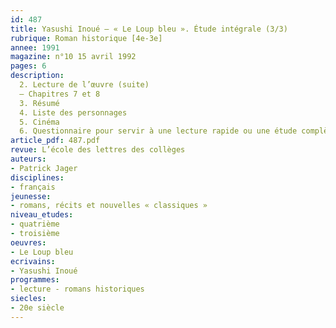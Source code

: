 ```yaml
---
id: 487
title: Yasushi Inoué – « Le Loup bleu ». Étude intégrale (3/3) 
rubrique: Roman historique [4e-3e] 
annee: 1991
magazine: n°10 15 avril 1992
pages: 6
description: 
  2. Lecture de l’œuvre (suite)
  – Chapitres 7 et 8
  3. Résumé
  4. Liste des personnages
  5. Cinéma
  6. Questionnaire pour servir à une lecture rapide ou une étude complète
article_pdf: 487.pdf
revue: L’école des lettres des collèges
auteurs:
- Patrick Jager
disciplines:
- français
jeunesse:
- romans, récits et nouvelles « classiques »
niveau_etudes:
- quatrième
- troisième
oeuvres:
- Le Loup bleu
ecrivains:
- Yasushi Inoué
programmes:
- lecture - romans historiques
siecles:
- 20e siècle
---
```

